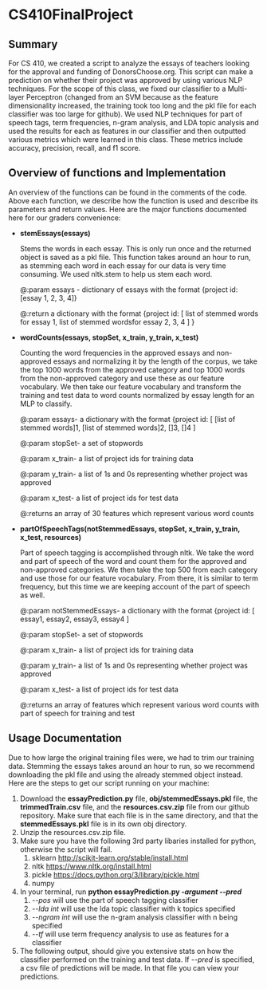 # CS410FinalProject
## Summary
For CS 410, we created a script to analyze the essays of teachers looking for the approval and funding of DonorsChoose.org.  This script can make a prediction on whether their project was approved by using various NLP techniques.  For the scope of this class, we fixed our classifier to a Multi-layer Perceptron (changed from an SVM because as the feature dimensionality increased, the training took too long and the pkl file for each classifier was too large for github).  We used NLP techniques for part of speech tags, term frequencies, n-gram analysis, and LDA topic analysis and used the results for each as features in our classifier and then outputted various metrics which were learned in this class.  These metrics include accuracy, precision, recall, and f1 score.
## Overview of functions and Implementation
An overview of the functions can be found in the comments of the code.  Above each function, we describe how the function is used and describe its parameters and return values.  Here are the major functions documented here for our graders convenience:
* **stemEssays(essays)**

    Stems the words in each essay.  This is only run once and the returned object is saved as a pkl file.  This function takes around an hour to run, as stemming each word in each essay for our data is very time consuming.  We used nltk.stem to help us stem each word.

    @:param essays - dictionary of essays with the format {project id: [essay 1, 2, 3, 4]}

    @:return a dictionary with the format {project id: [ list of stemmed words for essay 1, list of stemmed wordsfor essay 2, 3, 4 ] }
* **wordCounts(essays, stopSet, x_train, y_train, x_test)**

    Counting the word frequencies in the approved essays and non-approved essays and normalizing it by the length of the corpus, we take the top 1000 words from the approved category and top 1000 words from the non-approved category and use these as our feature vocabulary. We then take our feature vocabulary and transform the training and test data to word counts normalized by essay length for an MLP to  classify.

    @:param essays- a dictionary with the format {project id: [ [list of stemmed words]1, [list of stemmed words]2, []3, []4 ]

    @:param stopSet- a set of stopwords

    @:param x_train- a list of project ids for training data

    @:param y_train- a list of 1s and 0s representing whether project was approved

    @:param x_test- a list of project ids for test data

    @:returns an array of 30 features which represent various word counts
* **partOfSpeechTags(notStemmedEssays, stopSet, x_train, y_train, x_test, resources)**

    Part of speech tagging is accomplished through nltk. We take the word and part of speech of the word and count them for the approved and non-approved categories.  We then take the top 500 from each category and use those for our feature vocabulary. From there, it is similar to term frequency, but this time we are keeping account of the part of speech as well.
    
    @:param notStemmedEssays- a dictionary with the format {project id: [ essay1, essay2, essay3, essay4 ]
    
    @:param stopSet- a set of stopwords
    
    @:param x_train- a list of project ids for training data
    
    @:param y_train- a list of 1s and 0s representing whether project was approved
    
    @:param x_test- a list of project ids for test data
    
    @:returns an array of features which represent various word counts with part of speech for training and test

## Usage Documentation
Due to how large the original training files were, we had to trim our training data. Stemming the essays takes around an hour to run, so we recommend downloading the pkl file and using the already stemmed object instead.  Here are the steps to get our script running on your machine:
1. Download the **essayPrediction.py** file, **obj/stemmedEssays.pkl** file, the **trimmedTrain.csv** file, and the **resources.csv.zip** file from our github repository. Make sure that each file is in the same directory, and that the **stemmedEssays.pkl** file is in its own obj directory.
1. Unzip the resources.csv.zip file.
1. Make sure you have the following 3rd party libaries installed for python, otherwise the script will fail.
    1. sklearn http://scikit-learn.org/stable/install.html
    1. nltk https://www.nltk.org/install.html
    1. pickle https://docs.python.org/3/library/pickle.html
    1. numpy
1. In your terminal, run **python essayPrediction.py *-argument* *--pred***
    1. *--pos* will use the part of speech tagging classifier
    1. *--lda int* will use the lda topic classifier with k topics specified
    1. *--ngram int* will use the n-gram analysis classifier with n being specified
    1. *--tf* will use term frequency analysis to use as features for a classifier
1. The following output, should give you extensive stats on how the classifier performed on the training and test data. If *--pred* is specified, a csv file of predictions will be made. In that file you can view your predictions.
